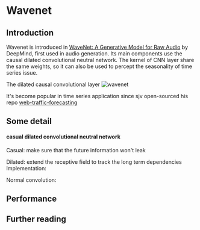 # Wavenet

## Introduction
Wavenet is introduced in [WaveNet: A Generative Model for Raw Audio](https://arxiv.org/abs/1609.03499) by DeepMind, first used in audio generation. Its main components use the causal dilated convolutional neutral network. The kernel of CNN layer share the same weights, so it can also be used to percept the seasonality of time series issue.

The dilated causal convolutional layer
![wavenet](https://github.com/LongxingTan/Time-series-prediction/blob/master/docs/assets/wavenet.gif)

It's become popular in time series application since sjv open-sourced his repo [web-traffic-forecasting](https://github.com/sjvasquez/web-traffic-forecasting)

## Some detail
#### casual dilated convolutional neutral network
Casual: make sure that the future information won't leak

Dilated: extend the receptive field to track the long term dependencies
Implementation:

Normal convolution:


## Performance


## Further reading

